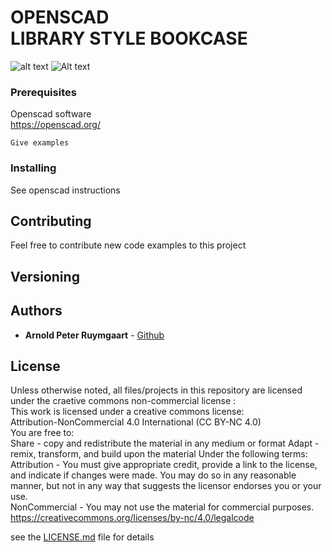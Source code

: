 # OPENSCAD <br> LIBRARY STYLE BOOKCASE 

![alt text](https://github.com/aruymgaart/cad/openscad_library_style_bookcase/library_bookcase_36w.png?raw=true)
<img src="/library_bookcase_36w.png" alt="Alt text" title="Library style bookcase">

### Prerequisites

Openscad software<br />
https://openscad.org/


```
Give examples
```

### Installing

See openscad instructions


## Contributing

Feel free to contribute new code examples to this project

## Versioning

## Authors

* **Arnold Peter Ruymgaart** - [Github](https://github.com/aruymgaart)

## License

Unless otherwise noted, all files/projects in this repository are licensed under the craetive commons non-commercial license :
<br> 
This work is licensed under a creative commons license: <br> 
Attribution-NonCommercial 4.0 International (CC BY-NC 4.0)  <br> 
You are free to: <br> 
Share - copy and redistribute the material in any medium or format
Adapt - remix, transform, and build upon the material 
Under the following terms: <br>
Attribution - You must give appropriate credit, provide a link to the license, 
and indicate if changes were made. You may do so in any reasonable manner, 
but not in any way that suggests the licensor endorses you or your use.
<br>
NonCommercial - You may not use the material for commercial purposes. 
<br>
https://creativecommons.org/licenses/by-nc/4.0/legalcode
<br>

see the [LICENSE.md](LICENSE.md) file for details


